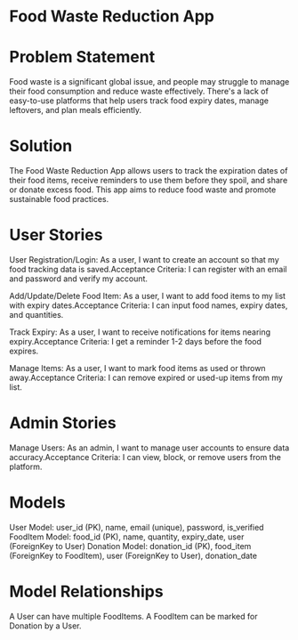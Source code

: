 # Food Waste Reduction App

# Problem Statement

Food waste is a significant global issue, and people may struggle to manage their food consumption and reduce waste effectively. There's a lack of easy-to-use platforms that help users track food expiry dates, manage leftovers, and plan meals efficiently.

# Solution

The Food Waste Reduction App allows users to track the expiration dates of their food items, receive reminders to use them before they spoil, and share or donate excess food. This app aims to reduce food waste and promote sustainable food practices.

# User Stories

User Registration/Login: As a user, I want to create an account so that my food tracking data is saved.Acceptance Criteria: I can register with an email and password and verify my account.

Add/Update/Delete Food Item: As a user, I want to add food items to my list with expiry dates.Acceptance Criteria: I can input food names, expiry dates, and quantities.

Track Expiry: As a user, I want to receive notifications for items nearing expiry.Acceptance Criteria: I get a reminder 1-2 days before the food expires.

Manage Items: As a user, I want to mark food items as used or thrown away.Acceptance Criteria: I can remove expired or used-up items from my list.

# Admin Stories

Manage Users: As an admin, I want to manage user accounts to ensure data accuracy.Acceptance Criteria: I can view, block, or remove users from the platform.

# Models

User Model: user_id (PK), name, email (unique), password, is_verified
FoodItem Model: food_id (PK), name, quantity, expiry_date, user (ForeignKey to User)
Donation Model: donation_id (PK), food_item (ForeignKey to FoodItem), user (ForeignKey to User), donation_date

# Model Relationships

A User can have multiple FoodItems.
A FoodItem can be marked for Donation by a User.
